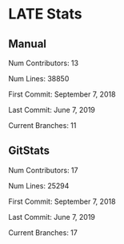 # LATE Stats

## Manual
Num Contributors: 13

Num Lines: 38850

First Commit: September 7, 2018

Last Commit: June 7, 2019

Current Branches: 11

## GitStats

Num Contributors: 17

Num Lines: 25294

First Commit: September 7, 2018

Last Commit: June 7, 2019

Current Branches: 17
